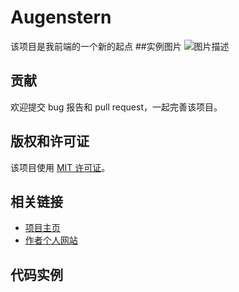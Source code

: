 # Augenstern

该项目是我前端的一个新的起点
##实例图片
![图片描述](https://tse3-mm.cn.bing.net/th/id/OIP-C.AAWaQawRUe1qfyoceRhPjAHaNK?pid=ImgDet&rs=1)

## 贡献

欢迎提交 bug 报告和 pull request，一起完善该项目。

## 版权和许可证

该项目使用 [MIT 许可证](./LICENSE)。

## 相关链接

- [项目主页](https://github.com/vagmr/Augenstern/)
- [作者个人网站](https://github.com/vagmr)

## 代码实例
<head>
    <meta charset="UTF-8">
    <meta http-equiv="X-UA-Compatible" content="IE=edge">
    <meta name="viewport" content="width=device-width, initial-scale=1.0">
    <title class="new">新的开始</title>
    <style>
        #new1 {
            font-style: italic;
            font-size: 20px;
            font-weight: 900;
            font-family: 'Segoe UI', Tahoma, Geneva, Verdana, sans-serif;
            color: green;
        }

        .new {
            font: italic 30px '黑体';
            color: brown;
        }
    </style>
</head>

<body>
    <h1>&nbsp;&nbsp;&nbsp;&nbsp;&nbsp;&nbsp;&nbsp;&nbsp;&nbsp;
        &nbsp;&nbsp;&nbsp;&nbsp;&nbsp;&nbsp;&nbsp;&nbsp;新的开始</h1>
    <a href="res/1.jpg"><ins><strong>
                <h4>下&nbsp;&gt;&lt;&nbsp;载</h4>
            </strong></ins></a><br />
    <a href="https://github.com/vagmr" target="_blank"><img src="res/1.jpg" title="第一张图片" width="500px" height="500px"
            alt="一张人物图片" /></a>
    <em>
        <a href="#作者主页" title="作者主页">
            <h3 class="new">vagmr</h3>
        </a>
    </em>
    <del>
        <a href="res/2.html">
            <p id="new1">一段新的旅程</p>
        </a>
    </del>
    <!-- 表格 -->
    <table border="1px" cellspacing="0" cellpadding="5px">
        <tr>
            <th>第一栏</th>
            <th>第二栏</th>
            <th>第三栏</th>
        </tr>
        <tr>

            <td><a href="3.html">项目1</a></td>
            <td><a href="4.html">项目2</a></td>
            <td><a href="5.html">项目3</a></td>

        </tr>
    </table>

</body>
 ## ========================
 <body id="v1">
    <h3 id="v2">青春不常在，抓紧谈恋爱</h3>
    <table cellpadding="1px">
        <tr>
            <td>性别</td>
            <td><input type="radio" name="opt1" />男
                <input type="radio" name="opt1" />女
            </td>
        </tr>
        <tr>
            <td>生日</td>
            <td><select>
                    <option selected="slected">请选择年</option>
                    <option>2022</option>
                    <option>2023</option>
                </select>

                <select>
                    <option selected="slected">请选择月</option>
                    <option>1</option>
                    <option>2</option>
                </select>
                <select>
                    <option selected="slected">请选择日</option>
                    <option>1</option>
                    <option>2</option>
                </select>
            </td>
        </tr>
        <tr>
            <td>所在地区</td>

            <td><input type="text" value="北京" /></td>
        </tr>
        <tr>
            <td>婚姻状况</td>

            <td><input type="radio" checked="1" id="1" name="opt1"><label id="1">未婚</label>
                <input type="radio" name="opt1">已婚<input type="radio" name="opt1">离婚
            </td>
        </tr>
        <tr>
            <td>学历</td>
            <td><input type="text" value="幼儿园" /></td>
        </tr>
        <tr>
            <td>喜欢的类型</td>
            <td><input type="checkbox" name="opt2" />妩媚的
                <input type="checkbox" name="opt2" />可爱的
                <input type="checkbox" name="opt2" />小鲜肉
                <input type="checkbox" name="opt2" />老腊肉
                <input type="checkbox" name="opt2" />都喜欢
            </td>
        </tr>
        <tr>
            <td>自我介绍</td>
            <td>
                <textarea rows="4" cols="50" background="red">

                </textarea>
            </td>
        </tr>
        <tr>
            <td> </td>
            <td><input type="button" value="免费注册" name="button1"></td>
        </tr>
        <tr>
            <td> </td>
            <td><input type="checkbox" name="check1" checked="checked">
                我同意注册协议</td>
        </tr>
        <tr>
            <td> </td>
            <td><a href="3.html">我是会员，立即注册</a></td>
        </tr>
        <tr>
            <td> </td>
            <td>
                <dl>
                    <dt><strong>我承诺</strong></dt>
                    <dd>年满18岁，单身</dd>
                    <dd>抱着严肃的态度</dd>
                    <dd>真诚的寻找另一半</dd>
                </dl>
            </td>
        </tr>
        <img align="center" width="300px" height="300px"
            src="https://ts1.cn.mm.bing.net/th/id/R-C.9bfd3c81badbdd861850bd214aa03794?rik=vU29Rq81pe42Ww&riu=http%3a%2f%2fimg.mm4000.com%2ffile%2f8%2fef%2f223f9a64d0.jpg&ehk=HbNtid2umY5dfcL9VvNqhkHSvwFcCX%2fNUhYXTMYc%2fV8%3d&risl=&pid=ImgRaw&r=0">

    </table>
</body>
